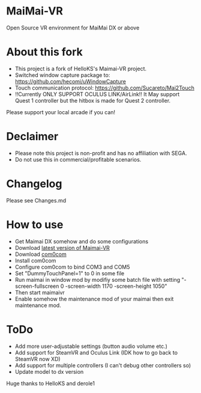 # MaiMai-VR
Open Source VR environment for MaiMai DX or above

# About this fork
- This project is a fork of HelloKS's Maimai-VR project. 
- Switched window capture package to: https://github.com/hecomi/uWindowCapture
- Touch communication protocol: https://github.com/Sucareto/Mai2Touch
- !!Currently ONLY SUPPORT OCULUS LINK/AirLink!! It May support Quest 1 controller but the hitbox is made for Quest 2 controller.

Please support your local arcade if you can!

# Declaimer
- Please note this project is non-profit and has no affiliation with SEGA.
- Do not use this in commercial/profitable scenarios.

# Changelog
Please see Changes.md

# How to use
- Get Maimai DX somehow and do some configurations
- Download [latest version of Maimai-VR](https://github.com/xiaopeng12138/MaiMai-VR/releases)
- Download [com0com](https://storage.googleapis.com/google-code-archive-downloads/v2/code.google.com/powersdr-iq/setup_com0com_W7_x64_signed.exe)
- Install com0com
- Configure com0com to bind COM3 and COM5
- Set "DummyTouchPanel=1" to 0 in some file 
- Run maimai in window mod by modifiy some batch file with setting "-screen-fullscreen 0 -screen-width 1170 -screen-height 1050"
- Then start maimaivr
- Enable somehow the maintenance mod of your maimai then exit maintenance mod.

# ToDo
- Add more user-adjustable settings (button audio volume etc.)
- Add support for SteamVR and Oculus Link (IDK how to go back to SteamVR now XD)
- Add support for multiple controllers (I can't debug other controllers so)
- Update model to dx version

Huge thanks to HelloKS and derole1
